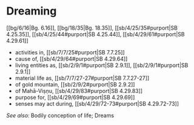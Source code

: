 # Dreaming

[[bg/6/16|Bg. 6.16]], [[bg/18/35|Bg. 18.35]], [[sb/4/25/35#purport|SB 4.25.35]], [[sb/4/25/44#purport|SB 4.25.44]], [[sb/4/29/61#purport|SB 4.29.61]]

* activities in, [[sb/7/7/25#purport|SB 7.7.25]]
* cause of, [[sb/4/29/64#purport|SB 4.29.64]]
* living entities as, [[sb/2/9/1#purport|SB 2.9.1]], [[sb/2/9/1#purport|SB 2.9.1]]
* material life as, [[sb/7/7/27-27#purport|SB 7.7.27-27]]
* of gold mountain, [[sb/2/9/2#purport|SB 2.9.2]]
* of Mahā-Viṣṇu, [[sb/4/29/83#purport|SB 4.29.83]]
* purpose for, [[sb/4/29/69#purport|SB 4.29.69]]
* senses may act during, [[sb/4/29/72-73#purport|SB 4.29.72-73]]

*See also:* Bodily conception of life; Dreams
